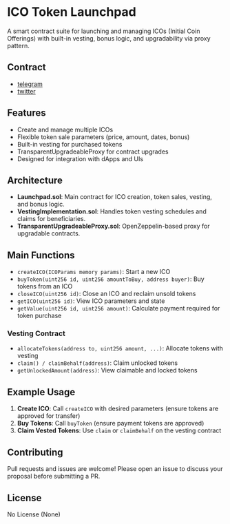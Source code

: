 # ICO Token Launchpad

A smart contract suite for launching and managing ICOs (Initial Coin Offerings) with built-in vesting, bonus logic, and upgradability via proxy pattern.

## Contract
- [telegram](http://t.me/caterpillardev)
- [twitter](http://x.com/caterpillardev)

## Features
- Create and manage multiple ICOs
- Flexible token sale parameters (price, amount, dates, bonus)
- Built-in vesting for purchased tokens
- TransparentUpgradeableProxy for contract upgrades
- Designed for integration with dApps and UIs

## Architecture
- **Launchpad.sol**: Main contract for ICO creation, token sales, vesting, and bonus logic.
- **VestingImplementation.sol**: Handles token vesting schedules and claims for beneficiaries.
- **TransparentUpgradeableProxy.sol**: OpenZeppelin-based proxy for upgradable contracts.


## Main Functions
- `createICO(ICOParams memory params)`: Start a new ICO
- `buyToken(uint256 id, uint256 amountToBuy, address buyer)`: Buy tokens from an ICO
- `closeICO(uint256 id)`: Close an ICO and reclaim unsold tokens
- `getICO(uint256 id)`: View ICO parameters and state
- `getValue(uint256 id, uint256 amount)`: Calculate payment required for token purchase

### Vesting Contract
- `allocateTokens(address to, uint256 amount, ...)`: Allocate tokens with vesting
- `claim() / claimBehalf(address)`: Claim unlocked tokens
- `getUnlockedAmount(address)`: View claimable and locked tokens

## Example Usage
1. **Create ICO**: Call `createICO` with desired parameters (ensure tokens are approved for transfer)
2. **Buy Tokens**: Call `buyToken` (ensure payment tokens are approved)
3. **Claim Vested Tokens**: Use `claim` or `claimBehalf` on the vesting contract


## Contributing
Pull requests and issues are welcome! Please open an issue to discuss your proposal before submitting a PR.

## License
No License (None)

